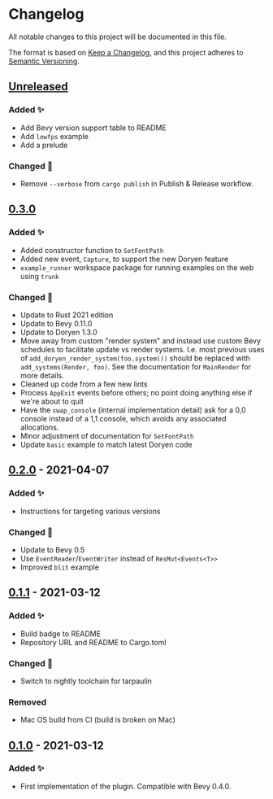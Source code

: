 # Changelog

All notable changes to this project will be documented in this file.

The format is based on [Keep a Changelog](https://keepachangelog.com/en/1.1.0/),
and this project adheres to [Semantic Versioning](https://semver.org/spec/v2.0.0.html).

## [Unreleased]

### Added ✨

-   Add Bevy version support table to README
-   Add `lowfps` example
-   Add a prelude

### Changed 🔧

-   Remove `--verbose` from `cargo publish` in Publish & Release workflow.

## [0.3.0]

### Added ✨

-   Added constructor function to `SetFontPath`
-   Added new event, `Capture`, to support the new Doryen feature
-   `example_runner` workspace package for running examples on the web using `trunk`

### Changed 🔧

-   Update to Rust 2021 edition
-   Update to Bevy 0.11.0
-   Update to Doryen 1.3.0
-   Move away from custom "render system" and instead use custom Bevy schedules to facilitate update vs render systems. I.e. most previous uses of `add_doryen_render_system(foo.system())` should be replaced with `add_systems(Render, foo)`. See the documentation for `MainRender` for more details.
-   Cleaned up code from a few new lints
-   Process `AppExit` events before others; no point doing anything else if we're about to quit
-   Have the `swap_console` (internal implementation detail) ask for a 0,0 console instead of a 1,1 console, which avoids any associated allocations.
-   Minor adjustment of documentation for `SetFontPath`
-   Update `basic` example to match latest Doryen code

## [0.2.0] - 2021-04-07

### Added ✨

-   Instructions for targeting various versions

### Changed 🔧

-   Update to Bevy 0.5
-   Use `EventReader`/`EventWriter` instead of `ResMut<Events<T>>`
-   Improved `blit` example

## [0.1.1] - 2021-03-12

### Added ✨

-   Build badge to README
-   Repository URL and README to Cargo.toml

### Changed 🔧

-   Switch to nightly toolchain for tarpaulin

### Removed

-   Mac OS build from CI (build is broken on Mac)

## [0.1.0] - 2021-03-12

### Added ✨

-   First implementation of the plugin. Compatible with Bevy 0.4.0.

[Unreleased]: https://github.com/alexschrod/bevy_doryen/compare/v0.3.0...HEAD
[0.3.0]: https://github.com/alexschrod/bevy_doryen/compare/v0.2.0...v0.3.0
[0.2.0]: https://github.com/alexschrod/bevy_doryen/compare/v0.1.1...v0.2.0
[0.1.1]: https://github.com/alexschrod/bevy_doryen/compare/v0.1.0...v0.1.1
[0.1.0]: https://github.com/alexschrod/bevy_doryen/releases/tag/v0.1.0
